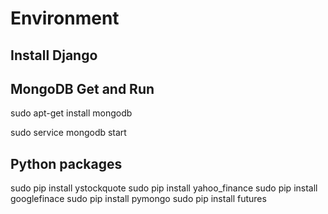 # Environment

## Install Django

## MongoDB Get and Run
sudo apt-get install mongodb

sudo service mongodb start

## Python packages
sudo pip install ystockquote
sudo pip install yahoo_finance
sudo pip install googlefinace
sudo pip install pymongo
sudo pip install futures


